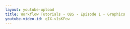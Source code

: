 ```yaml
---
layout: youtube-upload
title: Workflow Tutorials - OBS - Episode 1 - Graphics
youtube-video-id: qIX-v1sKFcw
---
```

